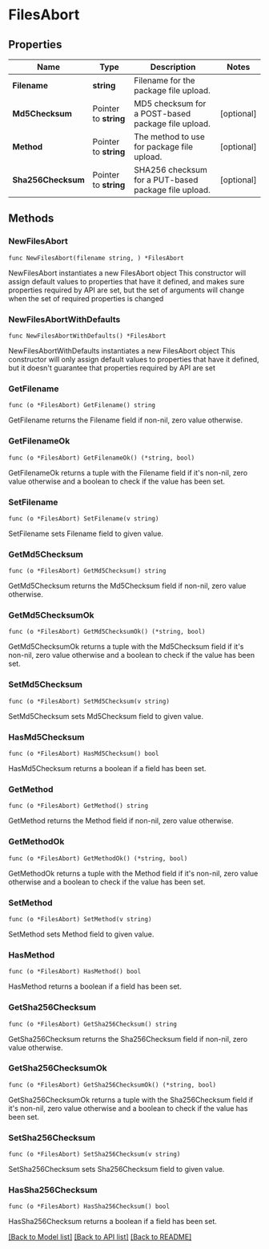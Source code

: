 # FilesAbort

## Properties

Name | Type | Description | Notes
------------ | ------------- | ------------- | -------------
**Filename** | **string** | Filename for the package file upload. | 
**Md5Checksum** | Pointer to **string** | MD5 checksum for a POST-based package file upload. | [optional] 
**Method** | Pointer to **string** | The method to use for package file upload. | [optional] 
**Sha256Checksum** | Pointer to **string** | SHA256 checksum for a PUT-based package file upload. | [optional] 

## Methods

### NewFilesAbort

`func NewFilesAbort(filename string, ) *FilesAbort`

NewFilesAbort instantiates a new FilesAbort object
This constructor will assign default values to properties that have it defined,
and makes sure properties required by API are set, but the set of arguments
will change when the set of required properties is changed

### NewFilesAbortWithDefaults

`func NewFilesAbortWithDefaults() *FilesAbort`

NewFilesAbortWithDefaults instantiates a new FilesAbort object
This constructor will only assign default values to properties that have it defined,
but it doesn't guarantee that properties required by API are set

### GetFilename

`func (o *FilesAbort) GetFilename() string`

GetFilename returns the Filename field if non-nil, zero value otherwise.

### GetFilenameOk

`func (o *FilesAbort) GetFilenameOk() (*string, bool)`

GetFilenameOk returns a tuple with the Filename field if it's non-nil, zero value otherwise
and a boolean to check if the value has been set.

### SetFilename

`func (o *FilesAbort) SetFilename(v string)`

SetFilename sets Filename field to given value.


### GetMd5Checksum

`func (o *FilesAbort) GetMd5Checksum() string`

GetMd5Checksum returns the Md5Checksum field if non-nil, zero value otherwise.

### GetMd5ChecksumOk

`func (o *FilesAbort) GetMd5ChecksumOk() (*string, bool)`

GetMd5ChecksumOk returns a tuple with the Md5Checksum field if it's non-nil, zero value otherwise
and a boolean to check if the value has been set.

### SetMd5Checksum

`func (o *FilesAbort) SetMd5Checksum(v string)`

SetMd5Checksum sets Md5Checksum field to given value.

### HasMd5Checksum

`func (o *FilesAbort) HasMd5Checksum() bool`

HasMd5Checksum returns a boolean if a field has been set.

### GetMethod

`func (o *FilesAbort) GetMethod() string`

GetMethod returns the Method field if non-nil, zero value otherwise.

### GetMethodOk

`func (o *FilesAbort) GetMethodOk() (*string, bool)`

GetMethodOk returns a tuple with the Method field if it's non-nil, zero value otherwise
and a boolean to check if the value has been set.

### SetMethod

`func (o *FilesAbort) SetMethod(v string)`

SetMethod sets Method field to given value.

### HasMethod

`func (o *FilesAbort) HasMethod() bool`

HasMethod returns a boolean if a field has been set.

### GetSha256Checksum

`func (o *FilesAbort) GetSha256Checksum() string`

GetSha256Checksum returns the Sha256Checksum field if non-nil, zero value otherwise.

### GetSha256ChecksumOk

`func (o *FilesAbort) GetSha256ChecksumOk() (*string, bool)`

GetSha256ChecksumOk returns a tuple with the Sha256Checksum field if it's non-nil, zero value otherwise
and a boolean to check if the value has been set.

### SetSha256Checksum

`func (o *FilesAbort) SetSha256Checksum(v string)`

SetSha256Checksum sets Sha256Checksum field to given value.

### HasSha256Checksum

`func (o *FilesAbort) HasSha256Checksum() bool`

HasSha256Checksum returns a boolean if a field has been set.


[[Back to Model list]](../README.md#documentation-for-models) [[Back to API list]](../README.md#documentation-for-api-endpoints) [[Back to README]](../README.md)


